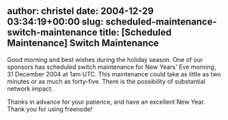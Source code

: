 author: christel
date: 2004-12-29 03:34:19+00:00
slug: scheduled-maintenance-switch-maintenance
title: [Scheduled Maintenance] Switch Maintenance
---
Good morning and best wishes during the holiday season.  One of our sponsors has scheduled switch maintenance for New Years' Eve morning, 31 December 2004 at 1am UTC.  This maintenance could take as little as two minutes or as much as forty-five.  There is the possibility of substantial network impact.

Thanks in advance for your patience, and have an excellent New Year. Thank you for using freenode!
